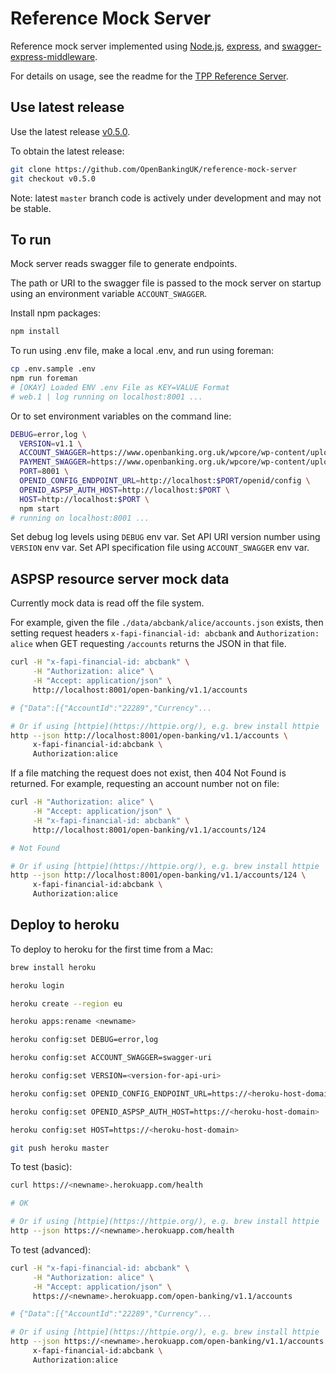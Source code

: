 # Reference Mock Server

Reference mock server implemented using
[Node.js](https://nodejs.org/),
[express](https://github.com/expressjs/express), and
[swagger-express-middleware](https://github.com/BigstickCarpet/swagger-express-middleware).

For details on usage, see the readme for the
[TPP Reference Server](https://github.com/OpenBankingUK/tpp-reference-server#readme).

## Use latest release

Use the latest release [v0.5.0](https://github.com/OpenBankingUK/reference-mock-server/releases/tag/v0.5.0).

To obtain the latest release:

```sh
git clone https://github.com/OpenBankingUK/reference-mock-server
git checkout v0.5.0
```

Note: latest `master` branch code is actively under development and may not be stable.

## To run

Mock server reads swagger file to generate endpoints.

The path or URI to the swagger file is passed to
the mock server on startup using an environment variable `ACCOUNT_SWAGGER`.

Install npm packages:

```sh
npm install
```

To run using .env file, make a local .env, and run using foreman:

```sh
cp .env.sample .env
npm run foreman
# [OKAY] Loaded ENV .env File as KEY=VALUE Format
# web.1 | log running on localhost:8001 ...
```

Or to set environment variables on the command line:

```sh
DEBUG=error,log \
  VERSION=v1.1 \
  ACCOUNT_SWAGGER=https://www.openbanking.org.uk/wpcore/wp-content/uploads/2017/09/account-info-1-1-0-swagger.json \
  PAYMENT_SWAGGER=https://www.openbanking.org.uk/wpcore/wp-content/uploads/2017/09/payment-initiation-1-1-0-swagger.json \
  PORT=8001 \
  OPENID_CONFIG_ENDPOINT_URL=http://localhost:$PORT/openid/config \
  OPENID_ASPSP_AUTH_HOST=http://localhost:$PORT \
  HOST=http://localhost:$PORT \
  npm start
# running on localhost:8001 ...
```

Set debug log levels using `DEBUG` env var.
Set API URI version number using `VERSION` env var.
Set API specification file using `ACCOUNT_SWAGGER` env var.

## ASPSP resource server mock data

Currently mock data is read off the file system.

For example, given the file
`./data/abcbank/alice/accounts.json` exists, then setting
request headers `x-fapi-financial-id: abcbank` and `Authorization: alice` when
GET requesting `/accounts` returns the JSON in that file.

```sh
curl -H "x-fapi-financial-id: abcbank" \
     -H "Authorization: alice" \
     -H "Accept: application/json" \
     http://localhost:8001/open-banking/v1.1/accounts

# {"Data":[{"AccountId":"22289","Currency"...

# Or if using [httpie](https://httpie.org/), e.g. brew install httpie
http --json http://localhost:8001/open-banking/v1.1/accounts \
     x-fapi-financial-id:abcbank \
     Authorization:alice

```

If a file matching the request does not exist, then 404 Not Found is returned.
For example, requesting an account number not on file:

```sh
curl -H "Authorization: alice" \
     -H "Accept: application/json" \
     -H "x-fapi-financial-id: abcbank" \
     http://localhost:8001/open-banking/v1.1/accounts/124

# Not Found

# Or if using [httpie](https://httpie.org/), e.g. brew install httpie
http --json http://localhost:8001/open-banking/v1.1/accounts/124 \
     x-fapi-financial-id:abcbank \
     Authorization:alice
```

## Deploy to heroku

To deploy to heroku for the first time from a Mac:

```sh
brew install heroku

heroku login

heroku create --region eu

heroku apps:rename <newname>

heroku config:set DEBUG=error,log

heroku config:set ACCOUNT_SWAGGER=swagger-uri

heroku config:set VERSION=<version-for-api-uri>

heroku config:set OPENID_CONFIG_ENDPOINT_URL=https://<heroku-host-domain>/openid/config

heroku config:set OPENID_ASPSP_AUTH_HOST=https://<heroku-host-domain>

heroku config:set HOST=https://<heroku-host-domain>

git push heroku master
```

To test (basic):
```sh
curl https://<newname>.herokuapp.com/health

# OK

# Or if using [httpie](https://httpie.org/), e.g. brew install httpie
http --json https://<newname>.herokuapp.com/health

```

To test (advanced):
```sh
curl -H "x-fapi-financial-id: abcbank" \
     -H "Authorization: alice" \
     -H "Accept: application/json" \
     https://<newname>.herokuapp.com/open-banking/v1.1/accounts

# {"Data":[{"AccountId":"22289","Currency"...

# Or if using [httpie](https://httpie.org/), e.g. brew install httpie
http --json https://<newname>.herokuapp.com/open-banking/v1.1/accounts \
     x-fapi-financial-id:abcbank \
     Authorization:alice

```
